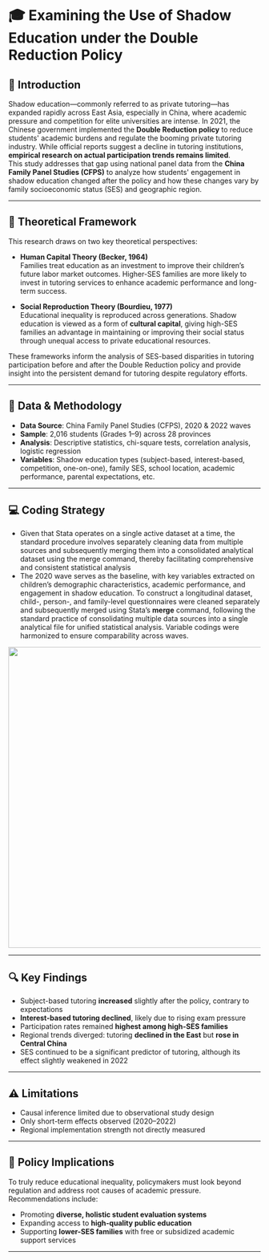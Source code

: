 # 🎓 Examining the Use of Shadow Education under the Double Reduction Policy


## 📘 Introduction

Shadow education—commonly referred to as private tutoring—has expanded rapidly across East Asia, especially in China, where academic pressure and competition for elite universities are intense. In 2021, the Chinese government implemented the **Double Reduction policy** to reduce students' academic burdens and regulate the booming private tutoring industry. While official reports suggest a decline in tutoring institutions, **empirical research on actual participation trends remains limited**.  
This study addresses that gap using national panel data from the **China Family Panel Studies (CFPS)** to analyze how students' engagement in shadow education changed after the policy and how these changes vary by family socioeconomic status (SES) and geographic region.

---

## 🧠 Theoretical Framework

This research draws on two key theoretical perspectives:

- **Human Capital Theory (Becker, 1964)**  
  Families treat education as an investment to improve their children’s future labor market outcomes. Higher-SES families are more likely to invest in tutoring services to enhance academic performance and long-term success.

- **Social Reproduction Theory (Bourdieu, 1977)**  
  Educational inequality is reproduced across generations. Shadow education is viewed as a form of **cultural capital**, giving high-SES families an advantage in maintaining or improving their social status through unequal access to private educational resources.

These frameworks inform the analysis of SES-based disparities in tutoring participation before and after the Double Reduction policy and provide insight into the persistent demand for tutoring despite regulatory efforts.

---

## 🧪 Data & Methodology

- **Data Source**: China Family Panel Studies (CFPS), 2020 & 2022 waves  
- **Sample**: 2,016 students (Grades 1–9) across 28 provinces  
- **Analysis**: Descriptive statistics, chi-square tests, correlation analysis, logistic regression  
- **Variables**: Shadow education types (subject-based, interest-based, competition, one-on-one), family SES, school location, academic performance, parental expectations, etc.

---

## 💻 Coding Strategy

- Given that Stata operates on a single active dataset at a time, the standard procedure involves separately cleaning data from multiple sources and subsequently merging them into a consolidated analytical dataset using the merge command, thereby facilitating comprehensive and consistent statistical analysis
- The 2020 wave serves as the baseline, with key variables extracted on children’s demographic characteristics, academic performance, and engagement in shadow education. To construct a longitudinal dataset, child-, person-, and family-level questionnaires were cleaned separately and subsequently merged using Stata’s **merge** command, following the standard practice of consolidating multiple data sources into a single analytical file for unified statistical analysis. Variable codings were harmonized to ensure comparability across waves.

<img src="CFPS_structure.png" width="600"/>

---

## 🔍 Key Findings

- Subject-based tutoring **increased** slightly after the policy, contrary to expectations  
- **Interest-based tutoring declined**, likely due to rising exam pressure  
- Participation rates remained **highest among high-SES families**  
- Regional trends diverged: tutoring **declined in the East** but **rose in Central China**  
- SES continued to be a significant predictor of tutoring, although its effect slightly weakened in 2022

---

## ⚠️ Limitations

- Causal inference limited due to observational study design  
- Only short-term effects observed (2020–2022)  
- Regional implementation strength not directly measured

---

## 📌 Policy Implications

To truly reduce educational inequality, policymakers must look beyond regulation and address root causes of academic pressure. Recommendations include:

- Promoting **diverse, holistic student evaluation systems**
- Expanding access to **high-quality public education**
- Supporting **lower-SES families** with free or subsidized academic support services

---
